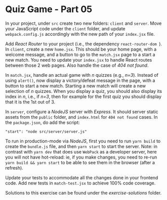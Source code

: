 # Quiz Game - Part 05

In your project, under `src` create two new folders: `client` and `server`.
Move your JavaScript code under the `client` folder, and update `webpack.config.js` accordingly
with the new path of your `index.jsx` file.

Add *React Router* to your project (i.e., the dependency `react-router-dom
`).
In `client`, create a new `home.jsx`. This should be your home page, with a welcome message,
and a button to go to the `match.jsx` page to a start a new match. 
You need to update your `index.jsx` to handle React routes between those 2 web pages.
Also handle the case of *404 not found*. 

In `match.jsx`, handle an actual game with *n* quizzes (e.g., *n=3*).
Instead of using `alert()`, now display a victory/defeat message in the page, 
with a button to start a new match.
Starting a new match will create a new selection of *n* quizzes.
When you display a quiz, you should also display its index in *n*, i.e., if *n=3*,
then for example for the first quiz you should display that it is the 1st out of 3.


In `server`, configure a *NodeJS* server with *Express*. It should server static assets
from the `public` folder, and `index.html` for `404 not found` cases. 
In the `package.json`, do add the script:

`"start": "node src/server/server.js"`

To run in production-mode via *NodeJS*, first you need to run `yarn build` to create the
`bundle.js` file, and then `yarn start` to start the server.
Note: in contrast with `yarn dev` that does use `WebPack` as a developer server, here you 
will not have hot-reload: ie, if you make changes, you need to re-run `yarn build && yarn start`
to be able to see them in the browser (after a refresh).


Update your tests to accommodate all the changes done in your frontend code.
Add new tests in `match-test.jsx` to achieve 100% code coverage.

Solutions to this exercise can be found under the *exercise-solutions* folder.

